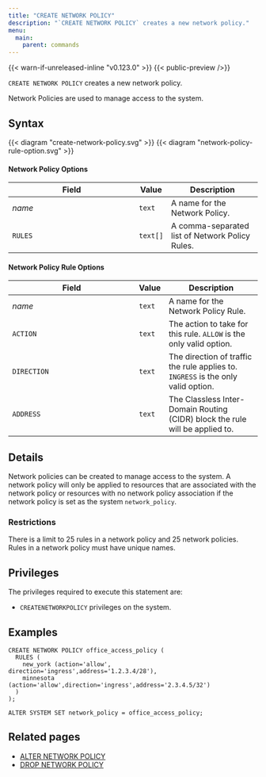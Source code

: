 ```yaml
---
title: "CREATE NETWORK POLICY"
description: "`CREATE NETWORK POLICY` creates a new network policy."
menu:
  main:
    parent: commands
---
```


{{< warn-if-unreleased-inline "v0.123.0" >}}
{{< public-preview />}}

`CREATE NETWORK POLICY` creates a new network policy.

Network Policies are used to manage access to the system.

## Syntax

{{< diagram "create-network-policy.svg" >}}
{{< diagram "network-policy-rule-option.svg" >}}

#### Network Policy Options 

| <div style="min-width:240px">Field</div>  | Value            | Description
|-------------------------------------------|------------------|------------------------------------------------
| _name_                                    | `text`           | A name for the Network Policy.
| `RULES`                                   | `text[]`         | A comma-separated list of Network Policy Rules.

#### Network Policy Rule Options 

| <div style="min-width:240px">Field</div>  | Value            | Description
|-------------------------------------------|------------------|------------------------------------------------
| _name_                                    | `text`           | A name for the Network Policy Rule.
| `ACTION`                                  | `text`           | The action to take for this rule. `ALLOW` is the only valid option.
| `DIRECTION`                               | `text`           | The direction of traffic the rule applies to. `INGRESS` is the only valid option.
| `ADDRESS`                                 | `text`           | The Classless Inter-Domain Routing (CIDR) block the rule will be applied to.



## Details
Network policies can be created to manage access to the system. A network policy will only be applied to resources that are associated with the network policy
or resources with no network policy association if the network policy is set as the system `network_policy`.

### Restrictions
There is a limit to 25 rules in a network policy and 25 network policies.
Rules in a network policy must have unique names.

## Privileges

The privileges required to execute this statement are:

- `CREATENETWORKPOLICY` privileges on the system.

## Examples

```mzsql
CREATE NETWORK POLICY office_access_policy ( 
  RULES ( 
    new_york (action='allow', direction='ingress',address='1.2.3.4/28'),
    minnesota (action='allow',direction='ingress',address='2.3.4.5/32')
  )
);
```

```mzsql
ALTER SYSTEM SET network_policy = office_access_policy;
```

## Related pages

- [ALTER NETWORK POLICY](../alter-network-policy)
- [DROP NETWORK POLICY](../drop-network-policy)

